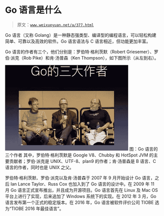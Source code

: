 # Go 语言是什么

> 原文：[`www.weixueyuan.net/a/377.html`](http://www.weixueyuan.net/a/377.html)

Go 语言（又称 Golang）是一种静态强类型、编译型的编程语言，可以轻松构建简单、可靠以及高效的软件。Go 语言语法与 C 语言相近，但功能更加丰富。

Go 语言的作者有三个，他们分别是：罗伯特·格利茨默（Robert Griesemer）、罗伯·派克（Rob Pike）和肯·汤普森（Ken Thompson），如下图所示（从左到右）。

![Go 语言的三大作者](img/0e0f5a40a7a986e4b7a74cc38aea93ef.png)
图：Go 语言的三个作者
其中，罗伯特·格利茨默是 Google V8、Chubby 和 HotSpot JVM 的主要贡献者；罗伯·派克是 UNIX、UTF-8、plan9 的作者；肯·汤普森是 B 语言、C 语言的作者，同时也是 UNIX 之父。

罗伯特·格利茨默、罗伯·派克以及肯·汤普森于 2007 年 9 月开始设计 Go 语言，之后 Ian Lance Taylor、Russ Cox 也加入到了 Go 语言的设计中。在 2009 年 11 月 Go 语言正式宣布推出，并且成为开源项目。Go 语言首先在 Linux 及 Mac OS 平台上进行了实现，后来追加了 Windows 系统下的实现。在 2012 年 3 月，Go 语言发布第一个正式的稳定版本。在 2016 年，Go 语言被软件评价公司 TIOBE 选为“TIOBE 2016 年最佳语言”。